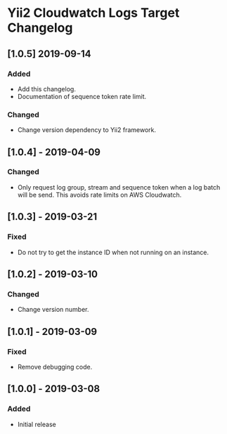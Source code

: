 # Yii2 Cloudwatch Logs Target Changelog

## [1.0.5] 2019-09-14
### Added
- Add this changelog.
- Documentation of sequence token rate limit.
### Changed
- Change version dependency to Yii2 framework.
 
## [1.0.4] - 2019-04-09
### Changed
- Only request log group, stream and sequence token when a log batch will be send. This avoids rate limits on AWS Cloudwatch.

## [1.0.3] - 2019-03-21
### Fixed
- Do not try to get the instance ID when not running on an instance. 

## [1.0.2] - 2019-03-10
### Changed
- Change version number.

## [1.0.1] - 2019-03-09
### Fixed
- Remove debugging code.

## [1.0.0] - 2019-03-08
### Added
- Initial release
